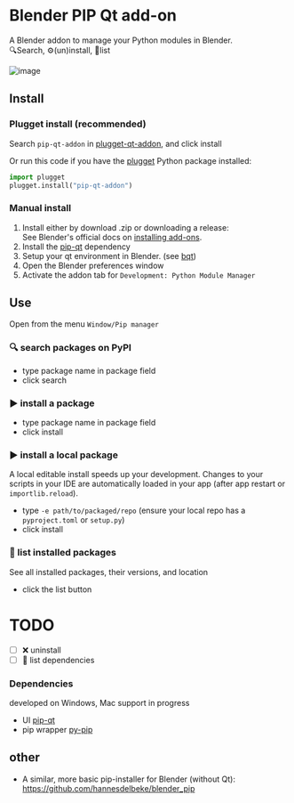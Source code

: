 # Blender PIP Qt add-on
A Blender addon to manage your Python modules in Blender.  
🔍Search, ⚙️(un)install, 📃list

![image](https://github.com/hannesdelbeke/pip-qt-addon/assets/3758308/3a80f178-d77d-4af6-8e63-26c258171ec4)





## Install

### Plugget install (recommended)
Search `pip-qt-addon` in [plugget-qt-addon](https://github.com/plugget/plugget-qt-addon), and click install  

Or run this code if you have the [plugget](https://github.com/plugget/plugget) Python package installed:
```python
import plugget
plugget.install("pip-qt-addon")
```

### Manual install
1. Install either by download .zip or downloading a release:  
See Blender's official docs on [installing add-ons](https://docs.blender.org/manual/en/latest/editors/preferences/addons.html#installing-add-ons).
2. Install the [pip-qt](https://github.com/hannesdelbeke/pip-qt) dependency
3. Setup your qt environment in Blender. (see [bqt](https://github.com/techartorg/bqt))
4. Open the Blender preferences window  
5. Activate the addon tab for `Development: Python Module Manager`



## Use
Open from the menu `Window/Pip manager`

### 🔍 search packages on PyPI
- type package name in package field
- click search

### ▶️ install a package
- type package name in package field
- click install

### ▶️ install a local package 
A local editable install speeds up your development.
Changes to your scripts in your IDE are automatically loaded in your app (after app restart or `importlib.reload`).
- type `-e path/to/packaged/repo` (ensure your local repo has a `pyproject.toml` or `setup.py`)
- click install

### 📃 list installed packages
See all installed packages, their versions, and location
- click the list button

# TODO
- [ ] ❌ uninstall
- [ ] 📃 list dependencies

### Dependencies
developed on Windows, Mac support in progress
- UI [pip-qt](https://github.com/hannesdelbeke/pip-qt)
- pip wrapper [py-pip](https://github.com/hannesdelbeke/py-pip)


## other
- A similar, more basic pip-installer for Blender (without Qt): https://github.com/hannesdelbeke/blender_pip
